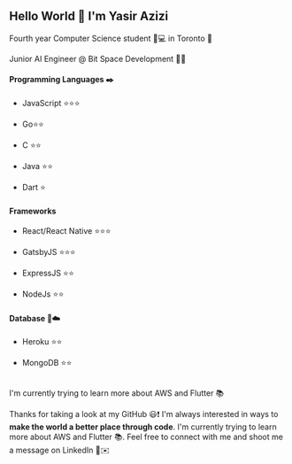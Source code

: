 ## Hello World :wave: I'm Yasir Azizi

Fourth year Computer Science student :school_satchel::computer: in Toronto :city_sunrise:

Junior AI Engineer @ Bit Space Development :microscope::iphone:



#### Programming Languages :black_nib:

   - JavaScript :star::star::star:

   - Go:star::star:

   - C :star::star:

   - Java :star::star:

   - Dart :star:

#### Frameworks

   - React/React Native :star::star::star:

   - GatsbyJS :star::star::star:

   - ExpressJS :star::star:

   - NodeJs :star::star:

#### Database :floppy_disk::cloud:

   - Heroku :star::star:

   - MongoDB :star::star:      

<br>
I'm currently trying to learn more about AWS and Flutter 📚

Thanks for taking a look at my GitHub :smiley::exclamation:  I'm always interested in ways to **make the world a better place through code**. I'm currently trying to learn more about AWS and Flutter 📚. Feel free to connect with me and shoot me a message on LinkedIn :gun:✉️​
